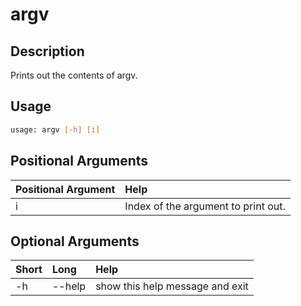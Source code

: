 <!-- THIS PART OF THIS FILE IS AUTOGENERATED. DO NOT MODIFY IT. See scripts/generate_docs.sh -->




# argv

## Description


Prints out the contents of argv.
## Usage


```bash
usage: argv [-h] [i]

```
## Positional Arguments

|Positional Argument|Help|
| :--- | :--- |
|i|Index of the argument to print out.|

## Optional Arguments

|Short|Long|Help|
| :--- | :--- | :--- |
|-h|--help|show this help message and exit|

<!-- END OF AUTOGENERATED PART. Do not modify this line or the line below, they mark the end of the auto-generated part of the file. If you want to extend the documentation in a way which cannot easily be done by adding to the command help description, write below the following line. -->
<!-- ------------\>8---- ----\>8---- ----\>8------------ -->
